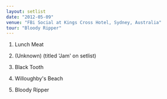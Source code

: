 ```yaml
---
layout: setlist
date: "2012-05-09"
venue: "FBi Social at Kings Cross Hotel, Sydney, Australia"
tour: "Bloody Ripper"
---
```



 1. Lunch Meat

 2. (Unknown)
    (titled 'Jam' on setlist)
 3. Black Tooth

 4. Willoughby's Beach

 5. Bloody Ripper
